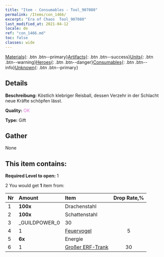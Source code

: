 ```yaml
---
title: "Item - Consumables - Tool_907080"
permalink: /Items/con_1466/
excerpt: "Era of Chaos  Tool_907080"
last_modified_at: 2021-04-12
locale: de
ref: "con_1466.md"
toc: false
classes: wide
---
```

 [Materials](/de/Items/){: .btn .btn--primary}[Artifacts](/de/Items/Artifacts/){: .btn .btn--success}[Units](/de/Items/Units/){: .btn .btn--warning}[Heroes](/de/Items/Heroes/){: .btn .btn--danger}[Consumables](/de/Items/Consumables/){: .btn .btn--info}[Unknown](/de/Items/Unknown/){: .btn .btn--primary}

## Details
 **Beschreibung:** Köstlich klebriger Reisball, dessen Verzehr in der Schlacht neue Kräfte schöpfen lässt.

 **Quality:** <span style="color: #DA70D6">OK</span>

 **Type:** Gift

## Gather

  None

## This item contains:

 **Required Level to open:** 1

 2 You would get **1** item  from:

  | Nr | Amount |     Item    | Drop Rate,% |
  |:---|:-------|:------------|:---------:|
  | 1 |  **100x** | Drachenstahl |  | 5 | 
  | 2 |  **100x** | Schattenstahl |  | 10 | 
  | 3 | _GUILDPOWER_0 | 30 | 
  | 4 | 1 | [Feuervogel](/de/Items/unt_268/) | 5 | 
  | 5 |  **6x** | Energie |  | 20 | 
  | 6 | 1 | [Großer ERF-Trank](/de/Items/con_702/) | 30 | 
